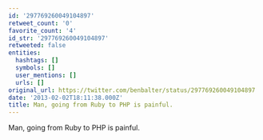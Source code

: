 ```yaml
---
id: '297769260049104897'
retweet_count: '0'
favorite_count: '4'
id_str: '297769260049104897'
retweeted: false
entities:
  hashtags: []
  symbols: []
  user_mentions: []
  urls: []
original_url: https://twitter.com/benbalter/status/297769260049104897
date: '2013-02-02T18:11:38.000Z'
title: Man, going from Ruby to PHP is painful.
---
```


Man, going from Ruby to PHP is painful.